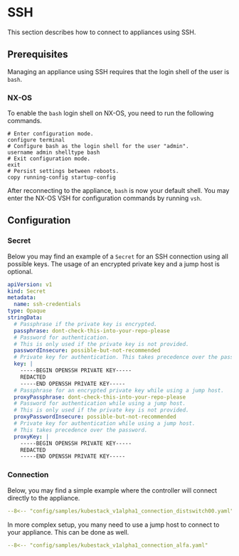# SSH

This section describes how to connect to appliances using SSH.

## Prerequisites

Managing an appliance using SSH requires that the login shell of the user is `bash`.

### NX-OS

To enable the `bash` login shell on NX-OS, you need to run the following commands.

```shell
# Enter configuration mode.
configure terminal
# Configure bash as the login shell for the user "admin".
username admin shelltype bash
# Exit configuration mode.
exit
# Persist settings between reboots.
copy running-config startup-config
```

After reconnecting to the appliance, `bash` is now your default shell. You may enter the NX-OS VSH for configuration commands by running `vsh`.

## Configuration

### Secret

Below you may find an example of a `Secret` for an SSH connection using all possible keys. The usage of an encrypted private key and a jump host is optional.

```yaml title="ssh-secret.yaml"
apiVersion: v1
kind: Secret
metadata:
  name: ssh-credentials
type: Opaque
stringData:
  # Passphrase if the private key is encrypted.
  passphrase: dont-check-this-into-your-repo-please
  # Password for authentication.
  # This is only used if the private key is not provided.
  passwordInsecure: possible-but-not-recommended
  # Private key for authentication. This takes precedence over the password.
  key: |
    -----BEGIN OPENSSH PRIVATE KEY-----
    REDACTED
    -----END OPENSSH PRIVATE KEY-----
  # Passphrase for an encrypted private key while using a jump host.
  proxyPassphrase: dont-check-this-into-your-repo-please
  # Password for authentication while using a jump host.
  # This is only used if the private key is not provided.
  proxyPasswordInsecure: possible-but-not-recommended
  # Private key for authentication while using a jump host.
  # This takes precedence over the password.
  proxyKey: |
    -----BEGIN OPENSSH PRIVATE KEY-----
    REDACTED
    -----END OPENSSH PRIVATE KEY-----
```

### Connection

Below, you may find a simple example where the controller will connect directly to the appliance.

```yaml title="distswitch00.yaml"
--8<-- "config/samples/kubestack_v1alpha1_connection_distswitch00.yaml"
```

In more complex setup, you many need to use a jump host to connect to your appliance. This can be done as well.

```yaml title="alfa.yaml"
--8<-- "config/samples/kubestack_v1alpha1_connection_alfa.yaml"
```
